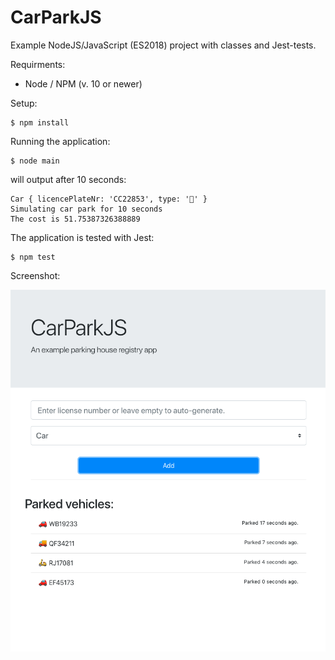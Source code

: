 # CarParkJS

Example NodeJS/JavaScript (ES2018) project with classes and Jest-tests.

Requirments:

- Node / NPM (v. 10 or newer)

Setup:

```
$ npm install
```

Running the application:

```
$ node main
```

will output after 10 seconds:

```
Car { licencePlateNr: 'CC22853', type: '🚗' }
Simulating car park for 10 seconds
The cost is 51.75387326388889
```

The application is tested with Jest:

```
$ npm test
```

Screenshot:

![Screenshot](app.png)